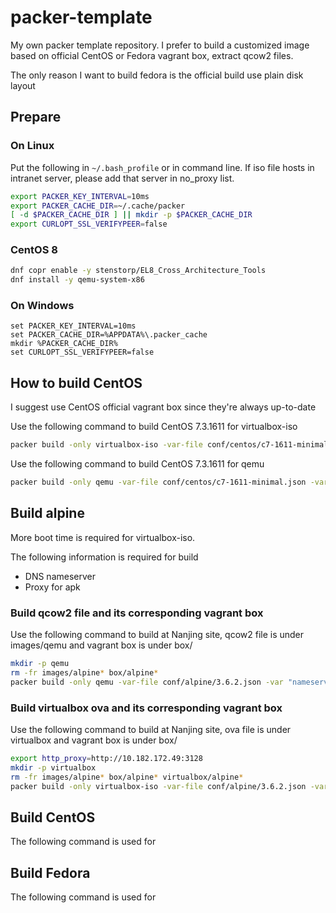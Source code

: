 # packer-template

My own packer template repository. I prefer to build a customized image based on official CentOS or Fedora vagrant box, extract qcow2 files.

The only reason I want to build fedora is the official build use plain disk layout

## Prepare

### On Linux

Put the following in `~/.bash_profile` or in command line. 
If iso file hosts in intranet server, please add that server in no_proxy list.

```bash
export PACKER_KEY_INTERVAL=10ms
export PACKER_CACHE_DIR=~/.cache/packer
[ -d $PACKER_CACHE_DIR ] || mkdir -p $PACKER_CACHE_DIR
export CURLOPT_SSL_VERIFYPEER=false
```

### CentOS 8

```bash
dnf copr enable -y stenstorp/EL8_Cross_Architecture_Tools
dnf install -y qemu-system-x86
```

### On Windows

```dos
set PACKER_KEY_INTERVAL=10ms
set PACKER_CACHE_DIR=%APPDATA%\.packer_cache
mkdir %PACKER_CACHE_DIR%
set CURLOPT_SSL_VERIFYPEER=false
```

## How to build CentOS

I suggest use CentOS official vagrant box since they're always up-to-date

Use the following command to build CentOS 7.3.1611 for virtualbox-iso

```bash
packer build -only virtualbox-iso -var-file conf/centos/c7-1611-minimal.json -var "iso_path=/home/tshen/Downloads" -var "kickstart=centos/c7-sata-ks.cfg" centos.json
```

Use the following command to build CentOS 7.3.1611 for qemu

```bash
packer build -only qemu -var-file conf/centos/c7-1611-minimal.json -var "kickstart=centos/c7-kvm-ks.cfg" centos.json
```

## Build alpine

More boot time is required for virtualbox-iso.

The following information is required for build

* DNS nameserver
* Proxy for apk

### Build qcow2 file and its corresponding vagrant box

Use the following command to build  at Nanjing site, qcow2 file is under images/qemu and vagrant box is under box/

```bash
mkdir -p qemu
rm -fr images/alpine* box/alpine*
packer build -only qemu -var-file conf/alpine/3.6.2.json -var "nameserver=10.182.244.34" alpine.json
```

### Build virtualbox ova and its corresponding vagrant box

Use the following command to build at Nanjing site, ova file is under virtualbox and vagrant box is under box/

```bash
export http_proxy=http://10.182.172.49:3128
mkdir -p virtualbox
rm -fr images/alpine* box/alpine* virtualbox/alpine*
packer build -only virtualbox-iso -var-file conf/alpine/3.6.2.json -var "nameserver=10.182.244.34" alpine.json
```

## Build CentOS

The following command is used for

## Build Fedora

The following command is used for

